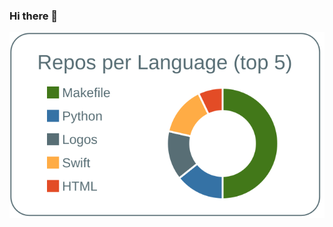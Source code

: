 ### Hi there 👋

<!--
**zunda-pixel/zunda-pixel** is a ✨ _special_ ✨ repository because its `README.md` (this file) appears on your GitHub profile.

Here are some ideas to get you started:

- 🔭 I’m currently working on ...
- 🌱 I’m currently learning ...
- 👯 I’m looking to collaborate on ...
- 🤔 I’m looking for help with ...
- 💬 Ask me about ...
- 📫 How to reach me: ...
- 😄 Pronouns: ...
- ⚡ Fun fact: ...
-->
[![](https://raw.githubusercontent.com/zunda-pixel/zunda-pixel/master/profile-summary-card-output/default/1-repos-per-language.svg)](https://github.com/vn7n24fzkq/github-profile-summary-cards)
